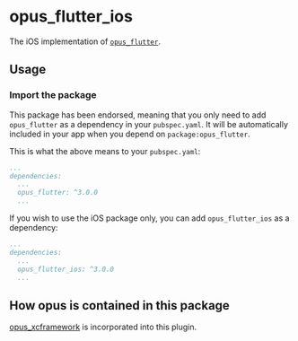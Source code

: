 # opus_flutter_ios

The iOS implementation of [`opus_flutter`][1].

## Usage

### Import the package

This package has been endorsed, meaning that you only need to add `opus_flutter`
as a dependency in your `pubspec.yaml`. It will be automatically included in your app
when you depend on `package:opus_flutter`.

This is what the above means to your `pubspec.yaml`:

```yaml
...
dependencies:
  ...
  opus_flutter: ^3.0.0
  ...
```

If you wish to use the iOS package only, you can add `opus_flutter_ios` as a
dependency:

```yaml
...
dependencies:
  ...
  opus_flutter_ios: ^3.0.0
  ...
```

## How opus is contained in this package
[opus_xcframework](https://github.com/EPNW/opus_xcframework) is incorporated into this plugin.


[1]: ../opus_flutter